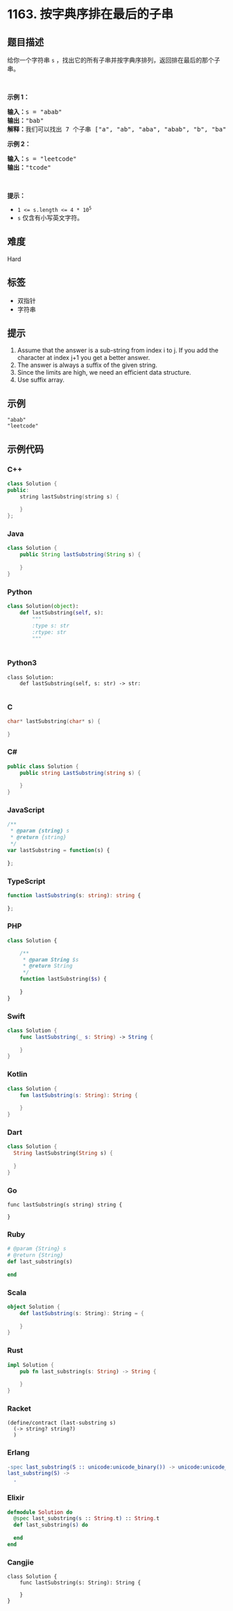 # 1163. 按字典序排在最后的子串

## 题目描述

<p>给你一个字符串&nbsp;<code>s</code>&nbsp;，找出它的所有子串并按字典序排列，返回排在最后的那个子串。</p>

<p>&nbsp;</p>

<p><strong>示例 1：</strong></p>

<pre>
<strong>输入：</strong>s = "abab"
<strong>输出：</strong>"bab"
<strong>解释：</strong>我们可以找出 7 个子串 ["a", "ab", "aba", "abab", "b", "ba", "bab"]。按字典序排在最后的子串是 "bab"。
</pre>

<p><strong>示例&nbsp;2：</strong></p>

<pre>
<strong>输入：</strong>s = "leetcode"
<strong>输出：</strong>"tcode"
</pre>

<p>&nbsp;</p>

<p><strong>提示：</strong></p>

<ul>
	<li><code>1 &lt;= s.length &lt;= 4 * 10<sup>5</sup></code></li>
	<li><code>s</code> 仅含有小写英文字符。</li>
</ul>


## 难度

Hard

## 标签

- 双指针
- 字符串

## 提示

1. Assume that the answer is a sub-string from index i to j. If you add the character at index j+1 you get a better answer.
2. The answer is always a suffix of the given string.
3. Since the limits are high, we need an efficient data structure.
4. Use suffix array.

## 示例

```
"abab"
"leetcode"
```

## 示例代码

### C++

```cpp
class Solution {
public:
    string lastSubstring(string s) {
        
    }
};
```

### Java

```java
class Solution {
    public String lastSubstring(String s) {
        
    }
}
```

### Python

```python
class Solution(object):
    def lastSubstring(self, s):
        """
        :type s: str
        :rtype: str
        """
        
```

### Python3

```python3
class Solution:
    def lastSubstring(self, s: str) -> str:
        
```

### C

```c
char* lastSubstring(char* s) {
    
}
```

### C#

```csharp
public class Solution {
    public string LastSubstring(string s) {
        
    }
}
```

### JavaScript

```javascript
/**
 * @param {string} s
 * @return {string}
 */
var lastSubstring = function(s) {
    
};
```

### TypeScript

```typescript
function lastSubstring(s: string): string {
    
};
```

### PHP

```php
class Solution {

    /**
     * @param String $s
     * @return String
     */
    function lastSubstring($s) {
        
    }
}
```

### Swift

```swift
class Solution {
    func lastSubstring(_ s: String) -> String {
        
    }
}
```

### Kotlin

```kotlin
class Solution {
    fun lastSubstring(s: String): String {
        
    }
}
```

### Dart

```dart
class Solution {
  String lastSubstring(String s) {
    
  }
}
```

### Go

```golang
func lastSubstring(s string) string {
    
}
```

### Ruby

```ruby
# @param {String} s
# @return {String}
def last_substring(s)
    
end
```

### Scala

```scala
object Solution {
    def lastSubstring(s: String): String = {
        
    }
}
```

### Rust

```rust
impl Solution {
    pub fn last_substring(s: String) -> String {
        
    }
}
```

### Racket

```racket
(define/contract (last-substring s)
  (-> string? string?)
  )
```

### Erlang

```erlang
-spec last_substring(S :: unicode:unicode_binary()) -> unicode:unicode_binary().
last_substring(S) ->
  .
```

### Elixir

```elixir
defmodule Solution do
  @spec last_substring(s :: String.t) :: String.t
  def last_substring(s) do
    
  end
end
```

### Cangjie

```cangjie
class Solution {
    func lastSubstring(s: String): String {

    }
}
```

